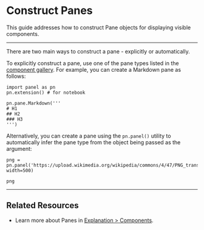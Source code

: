 # Construct Panes

This guide addresses how to construct Pane objects for displaying visible components.

---

There are two main ways to construct a pane - explicitly or automatically.

To explicitly construct a pane, use one of the pane types listed in the [component gallery](https://panel.holoviz.org/reference/index.md#panes). For example, you can create a Markdown pane as follows:

```{pyodide}
import panel as pn
pn.extension() # for notebook

pn.pane.Markdown('''
# H1
## H2
### H3
''')
```

Alternatively, you can create a pane using the `pn.panel()` utility to automatically infer the pane type from the object being passed as the argument:

```{pyodide}
png = pn.panel('https://upload.wikimedia.org/wikipedia/commons/4/47/PNG_transparency_demonstration_1.png', width=500)

png
```

---

## Related Resources

- Learn more about Panes in [Explanation > Components](../../explanation/components/components_overview.md#panes).
